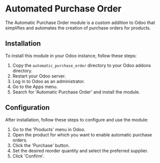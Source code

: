 # Automated Purchase Order

The Automatic Purchase Order module is a custom addition to Odoo that simplifies and automates the creation of purchase orders for products.

## Installation

To install this module in your Odoo instance, follow these steps:

1. Copy the `automatic_purchase_order` directory to your Odoo addons directory.
2. Restart your Odoo server.
3. Log in to Odoo as an administrator.
4. Go to the Apps menu.
5. Search for 'Automatic Purchase Order' and install the module.

## Configuration

After installation, follow these steps to configure and use the module:

1. Go to the 'Products' menu in Odoo.
2. Open the product for which you want to enable automatic purchase orders.
3. Click the 'Purchase' button.
4. Set the desired reorder quantity and select the preferred supplier.
5. Click 'Confirm'.